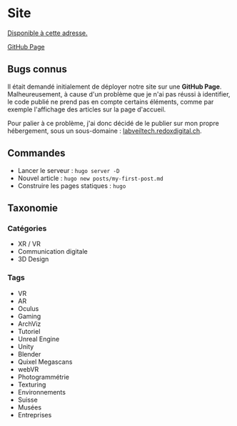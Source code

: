 # Site

[Disponible à cette adresse.](https://labveiltech.redoxdigital.ch/)

[GitHub Page](https://mikael-ruffieux.github.io/labveiltech/)

## Bugs connus

Il était demandé initialement de déployer notre site sur une **GitHub Page**. Malheureusement, à cause d'un problème que je n'ai pas réussi à identifier, le code publié ne prend pas en compte certains éléments, comme par exemple l'affichage des articles sur la page d'accueil.

Pour palier à ce problème, j'ai donc décidé de le publier sur mon propre hébergement, sous un sous-domaine : [labveiltech.redoxdigital.ch](https://labveiltech.redoxdigital.ch/).

## Commandes

- Lancer le serveur : `hugo server -D`
- Nouvel article : `hugo new posts/my-first-post.md`
- Construire les pages statiques : `hugo`

## Taxonomie

### Catégories
- XR / VR
- Communication digitale
- 3D Design

### Tags
- VR
- AR
- Oculus
- Gaming
- ArchViz
- Tutoriel
- Unreal Engine
- Unity
- Blender
- Quixel Megascans
- webVR
- Photogrammétrie
- Texturing
- Environnements
- Suisse
- Musées
- Entreprises